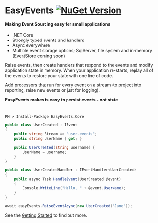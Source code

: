 # EasyEvents [![NuGet Version](https://img.shields.io/nuget/v/EasyEvents.Core.svg?style=flat)](https://www.nuget.org/packages/EasyEvents.Core/)

#### Making Event Sourcing easy for small applications

- .NET Core
- Strongly typed events and handlers
- Async everywhere
- Multiple event storage options; SqlServer, file system and in-memory (EventStore coming soon)

Raise events, then create handlers that respond to the events and modify application state in memory. 
When your application re-starts, replay all of the events to restore your state with one line of code.

Add processors that run for every event on a stream (to project into reporting, raise new events or just for logging).

**EasyEvents makes is easy to persist events - not state.**  
  
#
```
PM > Install-Package EasyEvents.Core
```


```csharp
public class UserCreated : IEvent
{
    public string Stream => "user-events";
    public string UserName { get; }
    
    public UserCreated(string username) {
        UserName = username;
    }
}
```

```csharp
public class UserCreatedHandler : IEventHandler<UserCreated>
{
    public async Task HandleEvent(UserCreated @event)
    {
        Console.WriteLine("Hello, " + @event.UserName);
    }
}
```

```csharp
await easyEvents.RaiseEventAsync(new UserCreated("Jane"));
```

See the [Getting Started](https://github.com/DSaunders/EasyEvents/wiki/Getting-Started) to find out more.
